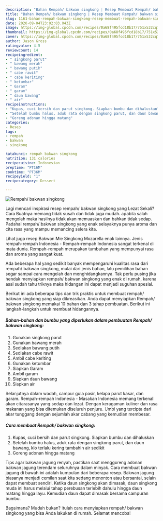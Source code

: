 ```yaml
---
description: "Bahan Rempah/ bakwan singkong | Resep Membuat Rempah/ bakwan singkong Yang Mudah Dan Praktis"
title: "Bahan Rempah/ bakwan singkong | Resep Membuat Rempah/ bakwan singkong Yang Mudah Dan Praktis"
slug: 1161-bahan-rempah-bakwan-singkong-resep-membuat-rempah-bakwan-singkong-yang-mudah-dan-praktis
date: 2020-09-04T23:02:03.043Z
image: https://img-global.cpcdn.com/recipes/0a68f495fcd18b17/751x532cq70/rempah-bakwan-singkong-foto-resep-utama.jpg
thumbnail: https://img-global.cpcdn.com/recipes/0a68f495fcd18b17/751x532cq70/rempah-bakwan-singkong-foto-resep-utama.jpg
cover: https://img-global.cpcdn.com/recipes/0a68f495fcd18b17/751x532cq70/rempah-bakwan-singkong-foto-resep-utama.jpg
author: Jason Gross
ratingvalue: 4.5
reviewcount: 14
recipeingredient:
- " singkong parut"
- " bawang merah"
- " bawang putih"
- " cabe rawit"
- " cabe keriting"
- " ketumbar"
- " Garam"
- " garam"
- " daun bawang"
- " air"
recipeinstructions:
- "Kupas, cuci bersih dan parut singkong. Siapkan bumbu dan dihaluskan"
- "Setelah bumbu halus, aduk rata dengan singkong parut, dan daun bawang, klo terlalu kering tambahin air sedikit"
- "Goreng adonan hingga matang"
categories:
- Resep
tags:
- rempah
- bakwan
- singkong

katakunci: rempah bakwan singkong 
nutrition: 131 calories
recipecuisine: Indonesian
preptime: "PT16M"
cooktime: "PT36M"
recipeyield: "1"
recipecategory: Dessert

---
```



![Rempah/ bakwan singkong](https://img-global.cpcdn.com/recipes/0a68f495fcd18b17/751x532cq70/rempah-bakwan-singkong-foto-resep-utama.jpg)

Lagi mencari inspirasi resep rempah/ bakwan singkong yang Lezat Sekali? Cara Buatnya memang tidak susah dan tidak juga mudah. apabila salah mengolah maka hasilnya tidak akan memuaskan dan bahkan tidak sedap. Padahal rempah/ bakwan singkong yang enak selayaknya punya aroma dan cita rasa yang mampu memancing selera kita.

Lihat juga resep Bakwan Mie Singkong Mozarella enak lainnya. Jenis rempah-rempah Indonesia - Rempah-rempah Indonesia sangat terkenal di mata dunia. Rempah-rempah merupakan tumbuhan yang mempunyai rasa dan aroma yang sangat kuat.

Ada beberapa hal yang sedikit banyak mempengaruhi kualitas rasa dari rempah/ bakwan singkong, mulai dari jenis bahan, lalu pemilihan bahan segar sampai cara mengolah dan menghidangkannya. Tak perlu pusing jika hendak menyiapkan rempah/ bakwan singkong yang enak di rumah, karena asal sudah tahu triknya maka hidangan ini dapat menjadi suguhan spesial.


Berikut ini ada beberapa tips dan trik praktis untuk membuat rempah/ bakwan singkong yang siap dikreasikan. Anda dapat menyiapkan Rempah/ bakwan singkong memakai 10 bahan dan 3 tahap pembuatan. Berikut ini langkah-langkah untuk membuat hidangannya.

<!--inarticleads1-->

##### Bahan-bahan dan bumbu yang diperlukan dalam pembuatan Rempah/ bakwan singkong:

1. Gunakan  singkong parut
1. Gunakan  bawang merah
1. Sediakan  bawang putih
1. Sediakan  cabe rawit
1. Ambil  cabe keriting
1. Gunakan  ketumbar
1. Siapkan  Garam
1. Ambil  garam
1. Siapkan  daun bawang
1. Siapkan  air


Selanjutnya dalam wadah, campur gula pasir, kelapa parut kasar, dan garam. Rempah-rempah Indonesia - Masakan Indonesia memang terkenal akan citarasanya yang sedap dan lezat. Dengan keragaman kuliner dan rasa makanan yang bisa ditemukan diseluruh penjuru. Umbi yang tercipta dari akar tunggang dengan sejumlah akar cabang yang kemudian membesar. 

<!--inarticleads2-->

##### Cara membuat Rempah/ bakwan singkong:

1. Kupas, cuci bersih dan parut singkong. Siapkan bumbu dan dihaluskan
1. Setelah bumbu halus, aduk rata dengan singkong parut, dan daun bawang, klo terlalu kering tambahin air sedikit
1. Goreng adonan hingga matang


Tips agar bakwan jagung renyah, pastikan saat menggoreng adonan bakwan jagung terendam seluruhnya dalam minyak. Cara membuat bakwan jagung di bawah ini adalah kumpulan dari beberapa resep. Bakwan jagung biasanya menjadi cemilan saat kita sedang menonton atau bersantai, selain dapat membuat sendiri. Ketika daun singkong akan dimasak, daun singkong muda ini harus melalui tahap perebusan terlebih dahulu hingga daun matang hingga layu. Kemudian daun dapat dimasak bersama campuran bumbu. 

Bagaimana? Mudah bukan? Itulah cara menyiapkan rempah/ bakwan singkong yang bisa Anda lakukan di rumah. Selamat mencoba!
